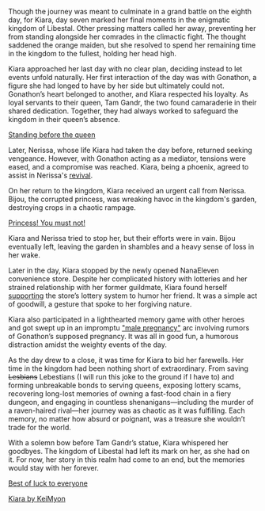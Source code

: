 <!-- title: Tanakisha Karia -->
<!-- status: Alive -->

Though the journey was meant to culminate in a grand battle on the eighth day, for Kiara, day seven marked her final moments in the enigmatic kingdom of Libestal. Other pressing matters called her away, preventing her from standing alongside her comrades in the climactic fight. The thought saddened the orange maiden, but she resolved to spend her remaining time in the kingdom to the fullest, holding her head high.

Kiara approached her last day with no clear plan, deciding instead to let events unfold naturally. Her first interaction of the day was with Gonathon, a figure she had longed to have by her side but ultimately could not. Gonathon’s heart belonged to another, and Kiara respected his loyalty. As loyal servants to their queen, Tam Gandr, the two found camaraderie in their shared dedication. Together, they had always worked to safeguard the kingdom in their queen’s absence.

[Standing before the queen](#embed:https://www.youtube.com/live/lNIoudshEkQ?feature=shared&t=1468)

Later, Nerissa, whose life Kiara had taken the day before, returned seeking vengeance. However, with Gonathon acting as a mediator, tensions were eased, and a compromise was reached. Kiara, being a phoenix, agreed to assist in Nerissa's [revival](https://www.youtube.com/live/lNIoudshEkQ?feature=shared&t=4051).

On her return to the kingdom, Kiara received an urgent call from Nerissa. Bijou, the corrupted princess, was wreaking havoc in the kingdom's garden, destroying crops in a chaotic rampage.

[Princess! You must not!](#embed:https://www.youtube.com/embed/lNIoudshEkQ?si=ajv6J5vhEfVVJG5M&start=4343)

Kiara and Nerissa tried to stop her, but their efforts were in vain. Bijou eventually left, leaving the garden in shambles and a heavy sense of loss in her wake.

Later in the day, Kiara stopped by the newly opened NanaEleven convenience store. Despite her complicated history with lotteries and her strained relationship with her former guildmate, Kiara found herself [supporting](https://www.youtube.com/live/lNIoudshEkQ?feature=shared&t=6907) the store’s lottery system to humor her friend. It was a simple act of goodwill, a gesture that spoke to her forgiving nature.

Kiara also participated in a lighthearted memory game with other heroes and got swept up in an impromptu ["male pregnancy"](https://www.youtube.com/live/lNIoudshEkQ?feature=shared&t=8231) arc involving rumors of Gonathon’s supposed pregnancy. It was all in good fun, a humorous distraction amidst the weighty events of the day.

As the day drew to a close, it was time for Kiara to bid her farewells. Her time in the kingdom had been nothing short of extraordinary. From saving ~~Lesbians~~ Lebestians (I will run this joke to the ground if I have to) and forming unbreakable bonds to serving queens, exposing lottery scams, recovering long-lost memories of owning a fast-food chain in a fiery dungeon, and engaging in countless shenanigans—including the murder of a raven-haired rival—her journey was as chaotic as it was fulfilling. Each memory, no matter how absurd or poignant, was a treasure she wouldn’t trade for the world.

With a solemn bow before Tam Gandr’s statue, Kiara whispered her goodbyes. The kingdom of Libestal had left its mark on her, as she had on it. For now, her story in this realm had come to an end, but the memories would stay with her forever.

[Best of luck to everyone](#embed:https://www.youtube.com/live/lNIoudshEkQ?feature=shared&t=8978)

[Kiara by KeiMyon](https://x.com/kei_myon/status/1831699644038181321)